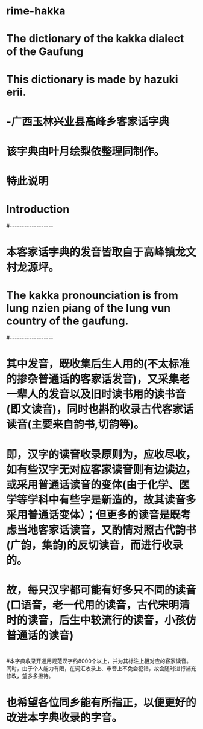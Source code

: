 # rime-hakka

# The dictionary of  the kakka dialect of the Gaufung
#  This dictionary is made by hazuki erii.
# -广西玉林兴业县高峰乡客家话字典
#  该字典由叶月绘梨依整理同制作。
#
# 特此说明
# Introduction
#------------------
#  本客家话字典的发音皆取自于高峰镇龙文村龙源坪。
#  The kakka pronounciation is from lung nzien piang of the lung vun country of the gaufung.
#------------------
#   其中发音，既收集后生人用的(不太标准的掺杂普通话的客家话发音)，又采集老一辈人的发音以及旧时读书用的读书音(即文读音)，同时也斟酌收录古代客家话读音(主要来自韵书,切韵等)。
# 即，汉字的读音收录原则为，应收尽收，如有些汉字无对应客家读音则有边读边，或采用普通话读音的变体(由于化学、医学等学科中有些字是新造的，故其读音多采用普通话变体）；但更多的读音是既考虑当地客家话读音，又酌情对照古代韵书(广韵，集韵)的反切读音，而进行收录的。
#
#  故，每只汉字都可能有好多只不同的读音(口语音，老一代用的读音，古代宋明清时的读音，后生中较流行的读音，小孩仿普通话的读音)
#
#本字典收录开通用规范汉字约8000个以上，并为其标注上相对应的客家读音。同时，由于个人能力有限，在词汇收录上、审音上不免会犯错，故会随时进行補充修改，望多多担待。
# 也希望各位同乡能有所指正，以便更好的改进本字典收录的字音。
#
